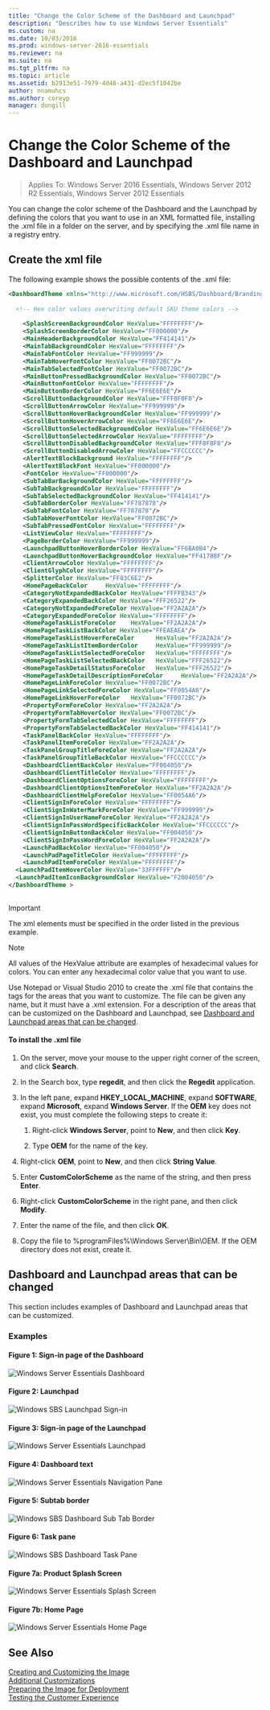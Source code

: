 ```yaml
---
title: "Change the Color Scheme of the Dashboard and Launchpad"
description: "Describes how to use Windows Server Essentials"
ms.custom: na
ms.date: 10/03/2016
ms.prod: windows-server-2016-essentials
ms.reviewer: na
ms.suite: na
ms.tgt_pltfrm: na
ms.topic: article
ms.assetid: b2913e51-7979-4d48-a431-d2ec5f1042be
author: nnamuhcs
ms.author: coreyp
manager: dongill
---
```


# Change the Color Scheme of the Dashboard and Launchpad

>Applies To: Windows Server 2016 Essentials, Windows Server 2012 R2 Essentials, Windows Server 2012 Essentials

You can change the color scheme of the Dashboard and the Launchpad by defining the colors that you want to use in an XML formatted file, installing the .xml file in a folder on the server, and by specifying the .xml file name in a registry entry.  
  
## Create the xml file  
 The following example shows the possible contents of the .xml file:  
  
```xml  
<DashboardTheme xmlns="http://www.microsoft.com/HSBS/Dashboard/Branding/2010">  
  
  <!-- Hex color values overwriting default SKU theme colors -->  
  
    <SplashScreenBackgroundColor HexValue="FFFFFFFF"/>  
    <SplashScreenBorderColor HexValue="FF000000"/>  
    <MainHeaderBackgroundColor HexValue="FF414141"/>  
    <MainTabBackgroundColor HexValue="FFFFFFFF"/>  
    <MainTabFontColor HexValue="FF999999"/>  
    <MainTabHoverFontColor HexValue="FF0072BC"/>  
    <MainTabSelectedFontColor HexValue="FF0072BC"/>  
    <MainButtonPressedBackgroundColor HexValue="FF0072BC"/>  
    <MainButtonFontColor HexValue="FFFFFFFF"/>  
    <MainButtonBorderColor HexValue="FF6E6E6E"/>  
    <ScrollButtonBackgroundColor HexValue="FFF0F0F0"/>  
    <ScrollButtonArrowColor HexValue="FF999999"/>  
    <ScrollButtonHoverBackgroundColor HexValue="FF999999"/>  
    <ScrollButtonHoverArrowColor HexValue="FF6E6E6E"/>  
    <ScrollButtonSelectedBackgroundColor HexValue="FF6E6E6E"/>  
    <ScrollButtonSelectedArrowColor HexValue="FFFFFFFF"/>  
    <ScrollButtonDisabledBackgroundColor HexValue="FFF8F8F8"/>  
    <ScrollButtonDisabledArrowColor HexValue="FFCCCCCC"/>  
    <AlertTextBlockBackground HexValue="FFFFFFFF"/>  
    <AlertTextBlockFont HexValue="FF000000"/>  
    <FontColor HexValue="FF000000"/>  
    <SubTabBarBackgroundColor HexValue="FFFFFFFF"/>  
    <SubTabBackgroundColor HexValue="FFFFFFFF"/>  
    <SubTabSelectedBackgroundColor HexValue="FF414141"/>  
    <SubTabBorderColor HexValue="FF787878"/>  
    <SubTabFontColor HexValue="FF787878"/>  
    <SubTabHoverFontColor HexValue="FF0072BC"/>  
    <SubTabPressedFontColor HexValue="FFFFFFFF"/>  
    <ListViewColor HexValue="FFFFFFFF"/>  
    <PageBorderColor HexValue="FF999999"/>      
    <LaunchpadButtonHoverBorderColor HexValue="FF6BA0B4"/>  
    <LaunchpadButtonHoverBackgroundColor HexValue="FF41788F"/>  
    <ClientArrowColor HexValue="FFFFFFFF"/>  
    <ClientGlyphColor HexValue="FFFFFFFF"/>  
    <SplitterColor HexValue="FF83C6E2"/>  
    <HomePageBackColor     HexValue="FFFFFFFF"/>  
    <CategoryNotExpandedBackColor HexValue="FFFFB343"/>  
    <CategoryExpandedBackColor HexValue="FFF26522"/>  
    <CategoryNotExpandedForeColor HexValue="FF2A2A2A"/>  
    <CategoryExpandedForeColor HexValue="FFFFFFFF"/>  
    <HomePageTaskListForeColor    HexValue="FF2A2A2A"/>  
    <HomePageTaskListBackColor HexValue="FFEAEAEA"/>  
    <HomePageTaskListHoverForeColor      HexValue="FF2A2A2A"/>  
    <HomePageTaskListItemBorderColor     HexValue="FF999999"/>  
    <HomePageTaskListSelectedForeColor   HexValue="FFFFFFFF"/>  
    <HomePageTaskListSelectedBackColor   HexValue="FFF26522"/>  
    <HomePageTaskDetailStatusForeColor   HexValue="FFF26522"/>  
    <HomePageTaskDetailDescriptionForeColor     HexValue="FF2A2A2A"/>  
    <HomePageLinkForeColor HexValue="FF0072BC"/>  
    <HomePageLinkSelectedForeColor HexValue="FF0054A6"/>  
    <HomePageLinkHoverForeColor   HexValue="FF0072BC"/>  
    <PropertyFormForeColor HexValue="FF2A2A2A"/>  
    <PropertyFormTabHoverColor HexValue="FF0072BC"/>  
    <PropertyFormTabSelectedColor HexValue="FFFFFFFF"/>  
    <PropertyFormTabSelectedBackColor HexValue="FF414141"/>  
    <TaskPanelBackColor HexValue="FFFFFFFF"/>  
    <TaskPanelItemForeColor HexValue="FF2A2A2A"/>  
    <TaskPanelGroupTitleForeColor HexValue="FF2A2A2A"/>  
    <TaskPanelGroupTitleBackColor HexValue="FFCCCCCC"/>  
    <DashboardClientBackColor HexValue="FF004050"/>  
    <DashboardClientTitleColor HexValue="FFFFFFFF"/>  
    <DashboardClientOptionsForeColor HexValue="FFFFFFFF"/>  
    <DashboardClientOptionsItemForeColor HexValue="FF2A2A2A"/>  
    <DashboardClientHelpForeColor HexValue="FF0054A6"/>  
    <ClientSignInForeColor HexValue="FFFFFFFF"/>  
    <ClientSignInWaterMarkForeColor HexValue="FF999999"/>  
    <ClientSignInUserNameForeColor HexValue="FF2A2A2A"/>  
    <ClientSignInPassWordSpecificBackColor HexValue="FFCCCCCC"/>  
    <ClientSignInButtonBackColor HexValue="FF004050"/>  
    <ClientSignInPassWordForeColor HexValue="FF2A2A2A"/>  
    <LaunchPadBackColor HexValue="FF004050"/>  
    <LaunchPadPageTitleColor HexValue="FFFFFFFF"/>  
    <LaunchPadItemForeColor HexValue="FFFFFFFF"/>  
  <LaunchPadItemHoverColor HexValue="33FFFFFF"/>  
  <LaunchPadItemIconBackgroundColor HexValue="F2004050"/>  
</DashboardTheme >  
  
```  
  
> [!IMPORTANT]
>  The xml elements must be specified in the order listed in the previous example.  
  
> [!NOTE]
>  All values of the HexValue attribute are examples of hexadecimal values for colors. You can enter any hexadecimal color value that you want to use.  
  
 Use Notepad or Visual Studio 2010 to create the .xml file that contains the tags for the areas that you want to customize. The file can be given any name, but it must have a .xml extension. For a description of the areas that can be customized on the Dashboard and Launchpad, see [Dashboard and Launchpad areas that can be changed](Change-the-Color-Scheme-of-the-Dashboard-and-Launchpad.md#BKMK_Dashboard).  
  
#### To install the .xml file  
  
1.  On the server, move your mouse to the upper right corner of the screen, and click **Search**.  
  
2.  In the Search box, type **regedit**, and then click the **Regedit** application.  
  
3.  In the left pane, expand **HKEY_LOCAL_MACHINE**, expand **SOFTWARE**, expand **Microsoft**, expand **Windows Server**. If the **OEM** key does not exist, you must complete the following steps to create it:  
  
    1.  Right-click **Windows Server**, point to **New**, and then click **Key**.  
  
    2.  Type **OEM** for the name of the key.  
  
4.  Right-click **OEM**, point to **New**, and then click **String Value**.  
  
5.  Enter **CustomColorScheme** as the name of the string, and then press **Enter**.  
  
6.  Right-click **CustomColorScheme** in the right pane, and then click **Modify**.  
  
7.  Enter the name of the file, and then click **OK**.  
  
8.  Copy the file to %programFiles%\Windows Server\Bin\OEM. If the OEM directory does not exist, create it.  
  
##  <a name="BKMK_Dashboard"></a> Dashboard and Launchpad areas that can be changed  
 This section includes examples of Dashboard and Launchpad areas that can be customized.  
  
### Examples  
  
####  <a name="BKMK_Figure1"></a> Figure 1: Sign-in page of the Dashboard  
 ![Windows Server Essentials Dashboard](media/SBS8_ADK_Dashboard_Signin_RC.png "SBS8_ADK_Dashboard_Signin_RC")  
  
####  <a name="BKMK_Figure2"></a> Figure 2: Launchpad  
 ![Windows SBS Launchpad Sign&#45;in](media/SBS8_ADK_LaunchpadSignin2.png "SBS8_ADK_LaunchpadSignin2")  
  
####  <a name="BKMK_Figure3"></a> Figure 3: Sign-in page of the Launchpad  
 ![Windows Server Essentials Launchpad](media/SBS8_ADK_Launchpad_Signin_RC.png "SBS8_ADK_Launchpad_Signin_RC")  
  
####  <a name="BKMK_Figure4"></a> Figure 4: Dashboard text  
 ![Windows Server Essentials Navigation Pane](media/SBS8_ADK_Navigation_RC.png "SBS8_ADK_Navigation_RC")  
  
####  <a name="BKMK_Figure5"></a> Figure 5: Subtab border  
 ![Windows SBS Dashboard Sub Tab Border](media/SBS8_ADK_DashboardSubtabborder.png "SBS8_ADK_DashboardSubtabborder")  
  
####  <a name="BKMK_Figure6"></a> Figure 6: Task pane  
 ![Windows SBS Dashboard Task Pane](media/SBS8_ADK_DashboardTaskPane.png "SBS8_ADK_DashboardTaskPane")  
  
####  <a name="BKMK_Figure9"></a> Figure 7a: Product Splash Screen  
 ![Windows Server Essentials Splash Screen](media/SBS8_ADK_productspalshscreen_RC.png "SBS8_ADK_productspalshscreen_RC")  
  
#### Figure 7b: Home Page  
 ![Windows Server Essentials Home Page](media/SBS8_ADK_Dashboard_HomePage_RC.png "SBS8_ADK_Dashboard_HomePage_RC")  
  
## See Also  
 [Creating and Customizing the Image](Creating-and-Customizing-the-Image.md)   
 [Additional Customizations](Additional-Customizations.md)   
 [Preparing the Image for Deployment](Preparing-the-Image-for-Deployment.md)   
 [Testing the Customer Experience](Testing-the-Customer-Experience.md)